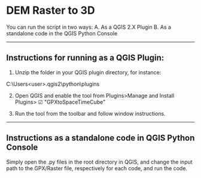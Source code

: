 # DEM Raster to 3D 

You can run the script in two ways:
A. As a QGIS 2.X Plugin
B. As a standalone code in the QGIS Python Console

******************************************
## Instructions for running as a QGIS Plugin:
1. Unzip the folder in your QGIS plugin directory, for instance: 

C:\Users\<user>\.qgis2\python\plugins

2. Open QGIS and enable the tool from Plugins>Manage and Install Plugins> ☑ "GPXtoSpaceTimeCube" 

3. Run the tool from the toolbar and follow window instructions. 

**************************************
## Instructions as a standalone code in QGIS Python Console

Simply open the .py files in the root directory in QGIS, and change the input path to the GPX/Raster file, respectively for each code, and run the code. 
